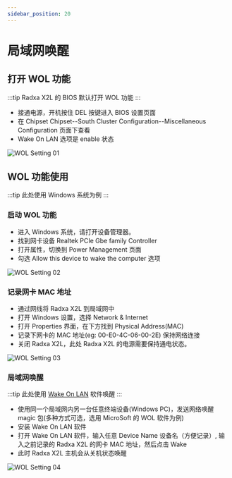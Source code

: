 ```yaml
---
sidebar_position: 20
---
```


# 局域网唤醒

## 打开 WOL 功能

:::tip
Radxa X2L 的 BIOS 默认打开 WOL 功能
:::

- 接通电源，开机按住 DEL 按键进入 BIOS 设置页面
- 在 Chipset Chipset--South Cluster Configuration--Miscellaneous Configuration 页面下查看
- Wake On LAN 选项是 enable 状态

![WOL Setting 01](/img/x/x2l/wol-setting-01.webp)

## WOL 功能使用

:::tip
此处使用 Windows 系统为例
:::

### 启动 WOL 功能

- 进入 Windows 系统，请打开设备管理器。
- 找到网卡设备 Realtek PCIe Gbe family Controller
- 打开属性，切换到 Power Management 页面
- 勾选 Allow this device to wake the computer 选项

![WOL Setting 02](/img/x/x2l/wol-setting-02.webp)

### 记录网卡 MAC 地址

- 通过网线将 Radxa X2L 到局域网中
- 打开 Windows 设置，选择 Network & Internet
- 打开 Properties 界面，在下方找到 Physical Address(MAC)
- 记录下网卡的 MAC 地址(eg: 00-E0-4C-06-00-2E) 保持网络连接
- 关闭 Radxa X2L，此处 Radxa X2L 的电源需要保持通电状态。

![WOL Setting 03](/img/x/x2l/wol-setting-03.webp)

### 局域网唤醒

:::tip
此处使用 [Wake On LAN](https://apps.microsoft.com/detail/9WZDNCRDFSHB?activetab=pivot%3Aoverviewtab&hl=en-us&gl=US) 软件唤醒
:::

- 使用同一个局域网内另一台任意终端设备(Windows PC)，发送网络唤醒 magic 包(多种方式可选，选用 MicroSoft 的 WOL 软件为例)
- 安装 Wake On LAN 软件
- 打开 Wake On LAN 软件，输入任意 Device Name 设备名（方便记录）, 输入之前记录的 Radxa X2L 的网卡 MAC 地址，然后点击 Wake
- 此时 Radxa X2L 主机会从关机状态唤醒

![WOL Setting 04](/img/x/x2l/wol-setting-04.webp)
